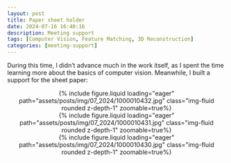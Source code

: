 ```yaml
---
layout: post
title: Paper sheet holder
date: 2024-07-16 16:40:16
description: Meeting support
tags: [Computer Vision, Feature Matching, 3D Reconstruction]
categories: [meeting-support]
---
```


During this time, I didn’t advance much in the work itself, as I spent the time learning more about the basics of computer vision. Meanwhile, I built a support for the sheet paper:

<div class="col-sm mt-3 mt-md-0" style="text-align: center">
{% include figure.liquid loading="eager" path="assets/posts/img/07_2024/1000010432.jpg" class="img-fluid rounded z-depth-1" zoomable=true%}
</div>

<div class="col-sm mt-3 mt-md-0" style="text-align: center">
{% include figure.liquid loading="eager" path="assets/posts/img/07_2024/1000010431.jpg" class="img-fluid rounded z-depth-1" zoomable=true%}
</div>

<div class="col-sm mt-3 mt-md-0" style="text-align: center">
{% include figure.liquid loading="eager" path="assets/posts/img/07_2024/1000010430.jpg" class="img-fluid rounded z-depth-1" zoomable=true%}
</div>